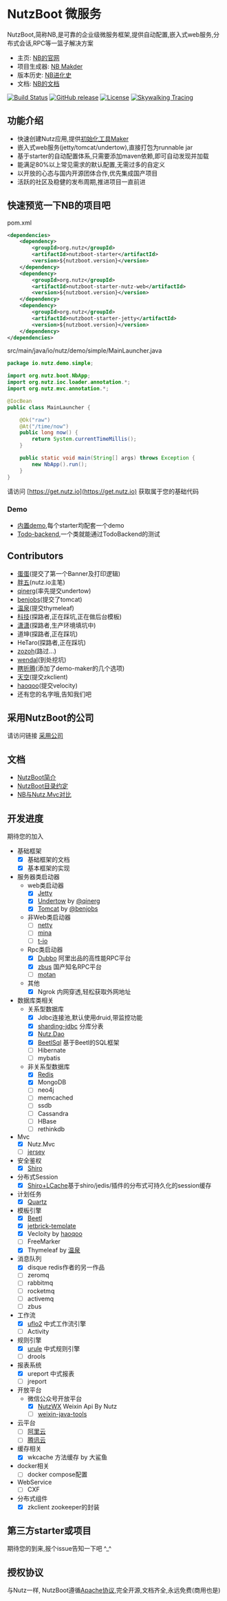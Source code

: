 # NutzBoot 微服务

NutzBoot,简称NB,是可靠的企业级微服务框架,提供自动配置,嵌入式web服务,分布式会话,RPC等一篮子解决方案

* 主页: [NB的官网](https://nutz.io)
* 项目生成器: [NB Makder](https://get.nutz.io)
* 版本历史: [NB进化史](ChangeLog.md)
* 文档: [NB的文档](http://nutzam.com/core/boot/overview.html)

[![Build Status](https://travis-ci.org/nutzam/nutzboot.png?branch=master)](https://travis-ci.org/nutzam/nutzboot)
[![GitHub release](https://img.shields.io/github/release/nutzam/nutzboot.svg)](https://github.com/nutzam/nutzboot/releases)
[![License](https://img.shields.io/badge/license-Apache%202-4EB1BA.svg)](https://www.apache.org/licenses/LICENSE-2.0.html)
[![Skywalking Tracing](https://img.shields.io/badge/Skywalking%20Tracing-enable-brightgreen.svg)](https://github.com/OpenSkywalking/skywalking)

## 功能介绍

* 快速创建Nutz应用,提供[初始化工具Maker](https://get.nutz.io)
* 嵌入式web服务(jetty/tomcat/undertow),直接打包为runnable jar
* 基于starter的自动配置体系,只需要添加maven依赖,即可自动发现并加载
* 能满足80%以上常见需求的默认配置,无需过多的自定义
* 以开放的心态与国内开源团体合作,优先集成国产项目
* 活跃的社区及稳健的发布周期,推进项目一直前进

## 快速预览一下NB的项目吧

pom.xml

```xml
<dependencies>
    <dependency>
        <groupId>org.nutz</groupId>
        <artifactId>nutzboot-starter</artifactId>
        <version>${nutzboot.version}</version>
    </dependency>
    <dependency>
        <groupId>org.nutz</groupId>
        <artifactId>nutzboot-starter-nutz-web</artifactId>
        <version>${nutzboot.version}</version>
    </dependency>
    <dependency>
        <groupId>org.nutz</groupId>
        <artifactId>nutzboot-starter-jetty</artifactId>
        <version>${nutzboot.version}</version>
    </dependency>
</dependencies>
```

src/main/java/io/nutz/demo/simple/MainLauncher.java

```java
package io.nutz.demo.simple;

import org.nutz.boot.NbApp;
import org.nutz.ioc.loader.annotation.*;
import org.nutz.mvc.annotation.*;

@IocBean
public class MainLauncher {

    @Ok("raw")
    @At("/time/now")
    public long now() {
        return System.currentTimeMillis();
    }

    public static void main(String[] args) throws Exception {
        new NbApp().run();
    }
}
```

请访问 [https://get.nutz.io](https://get.nutz.io) 获取属于您的基础代码

### Demo

* [内置demo](https://github.com/nutzam/nutzboot/tree/dev/nutzboot-demo),每个starter均配套一个demo
* [Todo-backend](https://github.com/nutzam/todo-backend-nutzboot),一个类就能通过TodoBackend的测试


## Contributors

* [蛋蛋](https://github.com/TopCoderMyDream)(提交了第一个Banner及打印逻辑)
* [胖五](https://github.com/pangwu86)(nutz.io主笔)
* [qinerg](https://github.com/qinerg)(率先提交undertow)
* [benjobs](https://github.com/wolfboys)(提交了tomcat)
* [温泉](https://github.com/ywjno)(提交thymeleaf)
* [科技](https://github.com/Rekoe)(探路者,正在踩坑,正在做后台模板)
* [潇潇](https://github.com/howe)(探路者,生产环境填坑中)
* 道坤(探路者,正在踩坑)
* HeTaro(探路者,正在踩坑)
* [zozoh](https://github.com/zozoh)(路过...)
* [wendal](https://github.com)(到处挖坑)
* [瞎折腾](https://gitee.com/lx19990999)(添加了demo-maker的几个选项)
* [天空](https://github.com/tiankongkm)(提交zkclient)
* [haoqoo](https://github.com/haoqoo)(提交velocity)
* 还有您的名字哦,告知我们吧

## 采用NutzBoot的公司

请访问链接 [采用公司](https://github.com/nutzam/nutzboot/issues/62)

## 文档

* [NutzBoot简介](doc/overview.md)
* [NutzBoot目录约定](doc/struct.md)
* [NB与Nutz.Mvc对比](doc/diff_nb_mvc.md)

## 开发进度

期待您的加入

- 基础框架
	- [x] 基础框架的文档
	- [x] 基本框架的实现
- 服务器类启动器
	- web类启动器
		- [x] [Jetty](https://www.eclipse.org/jetty/)
		- [x] [Undertow](http://undertow.io/) by [@qinerg](https://github.com/qinerg)
		- [x] [Tomcat](http://tomcat.apache.org/) by [@benjobs](https://github.com/wolfboys)
	- 非Web类启动器
		- [ ] [netty](https://netty.io/)
		- [ ] [mina](https://mina.apache.org/)
		- [ ] [t-io](http://www.oschina.net/p/t-io)
	- Rpc类启动器
		- [x] [Dubbo](http://dubbo.io/) 阿里出品的高性能RPC平台
		- [x] [zbus](http://zbus.io) 国产知名RPC平台
		- [ ] [motan](https://github.com/weibocom/motan)
	- 其他
		- [x] Ngrok 内网穿透,轻松获取外网地址
- 数据库类相关
	- 关系型数据库
		- [x] Jdbc连接池,默认使用druid,带监控功能
		- [x] [sharding-jdbc](https://github.com/shardingjdbc/sharding-jdbc) 分库分表
		- [x] [Nutz.Dao](https://github.com/nutzam/nutz)
		- [x] [BeetlSql](http://ibeetl.com/guide/#beetlsql) 基于Beetl的SQL框架
		- [ ] Hibernate
		- [ ] mybatis
	- 非关系型数据库
		- [x] [Redis](https://redis.io)
		- [x] MongoDB
		- [ ] neo4j
		- [ ] memcached
		- [ ] ssdb
		- [ ] Cassandra
		- [ ] HBase
		- [ ] rethinkdb
- Mvc
	- [x] Nutz.Mvc
	- [ ] [jersey](https://jersey.github.io/)
- 安全鉴权
	- [x] [Shiro](http://shiro.apache.org)
- 分布式Session
	- [x] [Shiro+LCache](https://github.com/nutzam/nutzmore/tree/master/nutz-plugins-cache)基于shiro/jedis/插件的分布式可持久化的session缓存
- 计划任务
	- [x] [Quartz](http://www.quartz-scheduler.org)
- 模板引擎
	- [x] [Beetl](http://ibeetl.com/) 
	- [x] [jetbrick-template](https://github.com/subchen/jetbrick-template-2x)
	- [x] Vecloity by [haoqoo](https://github.com/haoqoo)
	- [ ] FreeMarker
	- [x] Thymeleaf by [温泉](https://github.com/ywjno)
- 消息队列
	- [x] disque redis作者的另一作品
	- [ ] zeromq
	- [ ] rabbitmq
	- [ ] rocketmq
	- [ ] activemq
	- [ ] zbus
- 工作流
	- [x] [uflo2](https://github.com/youseries/uflo) 中式工作流引擎
	- [ ] Activity
- 规则引擎
	- [x] [urule](https://github.com/youseries/urule) 中式规则引擎
	- [ ] drools
- 报表系统
	- [x] ureport 中式报表
	- [ ] jreport
- 开放平台
	- 微信公众号开放平台
		- [x] [NutzWX](https://github.com/nutzam/nutzwx) Weixin Api By Nutz
		- [ ] [weixin-java-tools](https://gitee.com/binary/weixin-java-tools)
- 云平台
	- [ ] [阿里云](https://aliyun.com)
	- [ ] [腾讯云](https://qcloud.com)
- 缓存相关
	- [x] wkcache 方法缓存 by 大鲨鱼
- docker相关
	- [ ] docker compose配置
- WebService
	- [ ] CXF
- 分布式组件
	- [x] zkclient zookeeper的封装
## 第三方starter或项目

期待您的到来,报个issue告知一下吧 ^_^

## 授权协议

与Nutz一样, NutzBoot遵循[Apache协议](LICENSE),完全开源,文档齐全,永远免费(商用也是)
